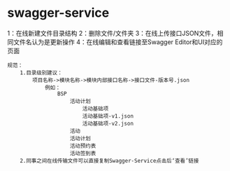 # swagger-service

1：在线新建文件目录结构
2：删除文件/文件夹
3：在线上传接口JSON文件，相同文件名认为是更新操作
4：在线编辑和查看链接至Swagger Editor和UI对应的页面

```
规范：
	1.目录级别建议：
	    项目名称->模块名称->模块内部接口名称->接口文件-版本号.json
	        例如：
	            BSP
	                活动计划
                        活动基础项
                        活动基础项-v1.json
                        活动基础项-v2.json
                    活动
                    活动计划
                    活动预约表
                    活动签到表
	2.同事之间在线传输文件可以直接复制Swagger-Service点击后‘查看’链接
```

